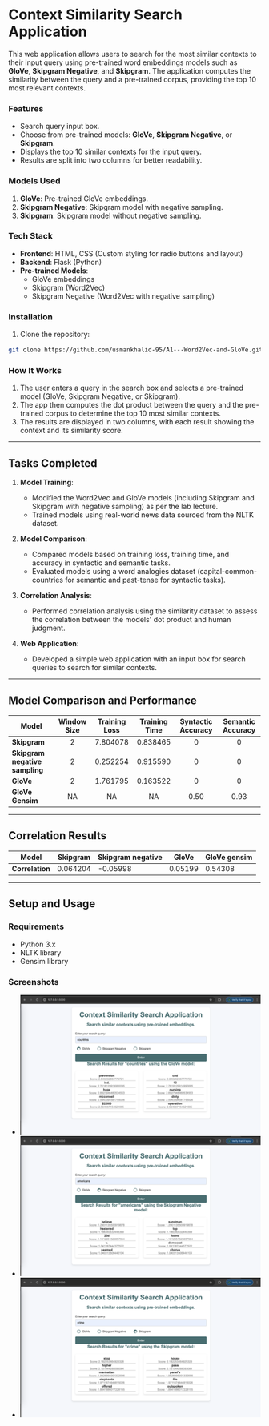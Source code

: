 # Context Similarity Search Application

This web application allows users to search for the most similar contexts to their input query using pre-trained word embeddings models such as **GloVe**, **Skipgram Negative**, and **Skipgram**. The application computes the similarity between the query and a pre-trained corpus, providing the top 10 most relevant contexts.

### Features
- Search query input box.
- Choose from pre-trained models: **GloVe**, **Skipgram Negative**, or **Skipgram**.
- Displays the top 10 similar contexts for the input query.
- Results are split into two columns for better readability.

### Models Used
1. **GloVe**: Pre-trained GloVe embeddings.
2. **Skipgram Negative**: Skipgram model with negative sampling.
3. **Skipgram**: Skipgram model without negative sampling.

### Tech Stack
- **Frontend**: HTML, CSS (Custom styling for radio buttons and layout)
- **Backend**: Flask (Python)
- **Pre-trained Models**: 
    - GloVe embeddings
    - Skipgram (Word2Vec)
    - Skipgram Negative (Word2Vec with negative sampling)

### Installation

1. Clone the repository:

```bash
git clone https://github.com/usmankhalid-95/A1---Word2Vec-and-GloVe.git
```

### How It Works
1. The user enters a query in the search box and selects a pre-trained model (GloVe, Skipgram Negative, or Skipgram).
2. The app then computes the dot product between the query and the pre-trained corpus to determine the top 10 most similar contexts.
3. The results are displayed in two columns, with each result showing the context and its similarity score.

---

## Tasks Completed

1. **Model Training**: 
   - Modified the Word2Vec and GloVe models (including Skipgram and Skipgram with negative sampling) as per the lab lecture.
   - Trained models using real-world news data sourced from the NLTK dataset.

2. **Model Comparison**:
   - Compared models based on training loss, training time, and accuracy in syntactic and semantic tasks.
   - Evaluated models using a word analogies dataset (capital-common-countries for semantic and past-tense for syntactic tasks).
   
3. **Correlation Analysis**:
   - Performed correlation analysis using the similarity dataset to assess the correlation between the models' dot product and human judgment.

4. **Web Application**:
   - Developed a simple web application with an input box for search queries to search for similar contexts.

---

## Model Comparison and Performance

| **Model**                        | **Window Size** | **Training Loss** | **Training Time** | **Syntactic Accuracy** | **Semantic Accuracy** |
|-----------------------------------|:---------------:|:-----------------:|:----------------:|:----------------------:|:---------------------:|
| **Skipgram**                      |        2        |      7.804078     |       0.838465       |           0            |           0           |
| **Skipgram negative sampling** |        2        |      0.252254     |       0.915590       |           0            |           0           |
| **GloVe**                         |        2        |      1.761795     |       0.163522       |           0            |           0           |
| **GloVe Gensim** |       NA        |         NA        |         NA         |         0.50           |         0.93          |

---

## Correlation Results

| **Model**            | **Skipgram** | **Skipgram negative** | **GloVe** | **GloVe gensim** |
|----------------------|--------------|-----------------------|-----------|------------------|
| **Correlation**       |    0.064204  |     -0.05998          |   0.05199 |      0.54308     |

---

## Setup and Usage

### Requirements

- Python 3.x
- NLTK library
- Gensim library

### Screenshots
- ![GloVe Model Results](Glove.png)
- ![Skipgram Negative Model Results](Skipgram_negative.png)
- ![Skipgram Model Results](Skipgram.png)


